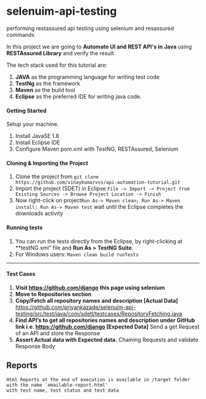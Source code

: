# selenuim-api-testing
performing restassured api testing using selenium and resassured commands

In this project we are going to <b>Automate UI and REST API's in Java</b> using <b>RESTAssured Library</b> and verify the result

The tech stack used for this tutorial are:
1. **JAVA** as the programming language for writing test code
2. **TestNg** as the framework
3. **Maven** as the build tool
4. **Eclipse** as the preferred IDE for writing java code.

#### Getting Started
Setup your machine.
1. Install JavaSE 1.8
2. Install Eclipse IDE
3. Configure Maven pom.xml with TestNG, RESTAssured, Selenium

#### Cloning & Importing the Project
1. Clone the project from ```git clone https://github.com/vinaykumarvvs/api-automation-tutorial.git```
2. Import the project (SDET) in Eclipse ```File -> Import -> Project from Existing Sources -> Browse Project Location -> Finish```
3. Now right-click on project```Run As-> Maven clean; Run As-> Maven install; Run As-> Maven test``` wait until the Eclipse completes the downloads activity

#### Running tests
1. You can run the tests directly from the Eclipse, by right-clicking at **testNG.xml” file and **Run As > TestNG Suite**.
2. For Windows users: ```Maven clean build runTests```

---


#### Test Cases
1.	**Visit https://github.com/django this page using selenium**
2.	**Move to Repositories section**
3.	**Copy/Fetch all repository names and description [Actual Data]** https://github.com/priyankazade/selenuim-api-testing/src/test/java/com/sdetl/testcases/RepositoryFetching.java
4.	**Find API’s to get all repositories names and description under GitHub link i.e. https://github.com/django [Expected Data]** Send a get Request of an API and store the Response
5.	**Assert Actual data with Expected data.** Chaining Requests and validate Response Body

## Reports

```
Html Reports at the end of execution is available in /target folder with the name `emailable-report.html'
with test name, test status and test data

